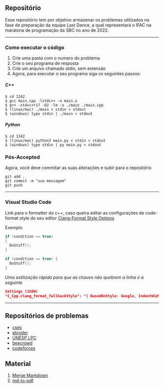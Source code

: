 ## Repositório

Esse repositório tem por objetivo armazenar os problemas utilizados na fase de preparação da equipe Last Dance, a qual representará o IFAC na maratona de programação da SBC no ano de 2022.

<hr>

### Como executar o código

1. Crie uma pasta com o numero do problema
2. Crie o seu programa de resposta
3. Crie um arquivo chamado stdin, sem extensão
4. Agora, para executar o seu programa siga os seguintes passos:

##### C++

    $ cd 1242
    $ gcc main.cpp -lstdc++ -o main.o
    $ g++ -std=c++17 -O2 -lm -o ./main ./main.cpp
    $ (linux/mac) ./main < stdin > stdout
    $ (windows) type stdin | ./main > stdout


##### Python

    $ cd 1242
    $ (linux/mac) python3 main.py < stdin > stdout
    $ (windows) type stdin | py main.py > stdout


### Pós-Accepted

Agora, você deve commitar as suas alterações e subir para o repositório

    git add .
    git commit -m "sua mensagem"
    git push

<hr>


### Visual Studio Code

Link para o formatter do c++, caso queira editar as configurações de code-format style do seu editor
[Clang-Format Style Options](https://clang.llvm.org/docs/ClangFormatStyleOptions.html)

Exemplo
```cpp
if (condition == true)
{
  DoStuff();
}
```

```cpp
if (condition == true) {
  DoStuff();
}
```

_Uma estilização rápida para que as chaves não quebrem a linha é a seguinte_
```json
Settings (JSON)
"C_Cpp.clang_format_fallbackStyle": "{ BasedOnStyle: Google, IndentWidth: 4, ColumnLimit: 0}"
```

<hr>

## Repositórios de problemas
- [cses](https://cses.fi/problemset/)
- [atcoder](https://atcoder.jp/)
- [UNESP LPC](https://github.com/pedropaiola/unesp-progcomp)
- [beecrowd](https://www.beecrowd.com.br/judge/pt)
- [codeforces](https://codeforces.com/)


## Material
1. [Merge Markdown](https://github.com/knennigtri/merge-markdown)
2. [md-to-pdf](https://github.com/simonhaenisch/md-to-pdf)
